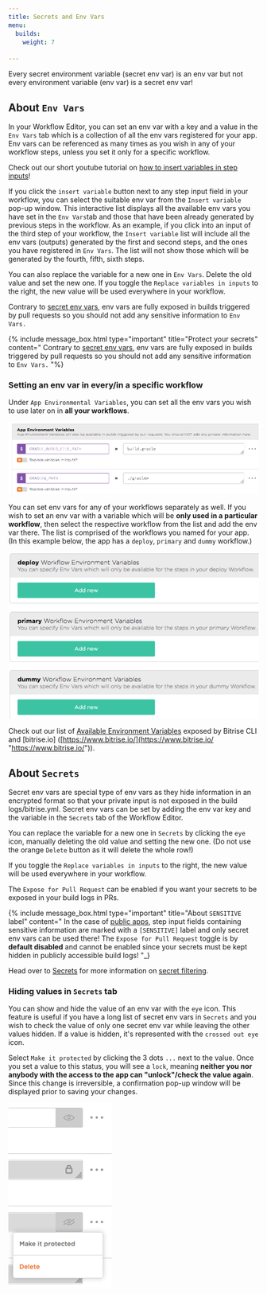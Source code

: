 ```yaml
---
title: Secrets and Env Vars
menu:
  builds:
    weight: 7

---
```

Every secret environment variable (secret env var) is an env var but not every environment variable (env var) is a secret env var!

## About `Env Vars`

In your Workflow Editor, you can set an env var with a key and a value in the `Env Vars` tab which is a collection of all the env vars registered for your app. Env vars can be referenced as many times as you wish in any of your workflow steps, unless you set it only for a specific workflow.

Check out our short youtube tutorial on [how to insert variables in step inputs](https://youtu.be/atuP_1KN41Q)!

If you click the `insert variable` button next to any step input field in your workflow, you can select the suitable env var from the `Insert variable` pop-up window. This interactive list displays all the available env vars you have set in the `Env Vars`tab and those that have been already generated by previous steps in the workflow.
As an example, if you click into an input of the third step of your workflow, the `Insert variable` list will include all the env vars (outputs) generated by the first and second steps, and the ones you have registered in `Env Vars`. The list will not show those which will be generated by the fourth, fifth, sixth steps.

You can also replace the variable for a new one in `Env Vars`. Delete the old value and set the new one. If you toggle the `Replace variables in inputs` to the right, the new value will be used everywhere in your workflow.

Contrary to [secret env vars](#about-secrets/), env vars are fully exposed in builds triggered by pull requests so you should not add any sensitive information to `Env Vars.`

{% include message_box.html type="important" title="Protect your secrets" content=" Contrary to [secret env vars](#about-secrets/), env vars are fully exposed in builds triggered by pull requests so you should not add any sensitive information to `Env Vars.` "%}

### Setting an env var in every/in a specific workflow

Under `App Environmental Variables`, you can set all the env vars you wish to use later on in **all your workflows**.

![Screenshot](/img/builds/app-env-var.png)

You can set env vars for any of your workflows separately as well. If you wish to set an env var with a variable which will be **only used in a particular workflow**, then select the respective workflow from the list and add the env var there. The list is comprised of the workflows you named for your app. (In this example below, the app has a `deploy`, `primary` and `dummy` workflow.)

![Screenshot](/img/builds/workflow-env-var.png)

Check out our list of [Available Environment Variables](/builds/available-environment-variables/) exposed by Bitrise CLI and \[bitrise.io\] ([https://www.bitrise.io/](https://www.bitrise.io/ "https://www.bitrise.io/")).

## About `Secrets`

Secret env vars are special type of env vars as they hide information in an encrypted format so that your private input is not exposed in the build logs/bitrise.yml. Secret env vars can be set by adding the env var key and the variable in the `Secrets` tab of the Workflow Editor.

You can replace the variable for a new one in `Secrets` by clicking the `eye` icon, manually deleting the old value and setting the new one. (Do not use the orange `Delete` button as it will delete the whole row!)

If you toggle the `Replace variables in inputs` to the right, the new value will be used everywhere in your workflow.

The `Expose for Pull Request` can be enabled if you want your secrets to be exposed in your build logs in PRs.

{% include message_box.html type="important" title="About `SENSITIVE` label" content=" In the case of [public apps](/adding-a-new-app/public-apps/), step input fields containing sensitive information are marked with a `[SENSITIVE]` label and only secret env vars can be used there! The `Expose for Pull Request` toggle is by **default disabled** and cannot be enabled since your secrets must be kept hidden in publicly accessible build logs! "_}

Head over to [Secrets](/bitrise-cli/secrets/) for more information on [secret filtering](/bitrise-cli/secrets/#secret-filtering-with-bitrise-cli/).

### Hiding values in `Secrets` tab

You can show and hide the value of an env var with the `eye` icon. This feature is useful if you have a long list of secret env vars in `Secrets` and you wish to check the value of only one secret env var while leaving the other values hidden. If a value is hidden, it's represented with the `crossed out eye` icon.

Select `Make it protected` by clicking the 3 dots `...` next to the value. Once you set a value to this status, you will see a `lock`, meaning **neither you nor anybody with the access to the app can "unlock"/check the value again**. Since this change is irreversible, a confirmation pop-up window will be displayed prior to saving your changes.

![Screenshot](/img/builds/secrets-icons.png)